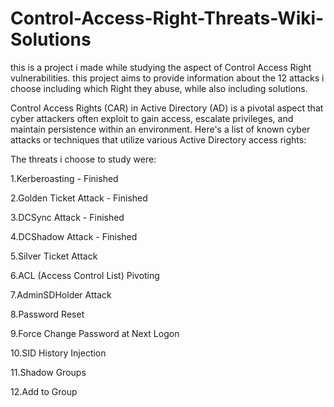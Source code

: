 # Control-Access-Right-Threats-Wiki-Solutions
this is a project i made while studying the aspect of Control Access Right vulnerabilities.
this project aims to provide information about the 12 attacks i choose including which Right they abuse, while also including solutions. 

Control Access Rights (CAR) 
in Active Directory (AD) is a pivotal aspect that cyber attackers often exploit to gain access, escalate privileges, and maintain persistence within an environment. Here's a list of known cyber attacks or techniques that utilize various Active Directory access rights:

The threats i choose to study were:

1.Kerberoasting - Finished

2.Golden Ticket Attack - Finished

3.DCSync Attack - Finished

4.DCShadow Attack - Finished

5.Silver Ticket Attack

6.ACL (Access Control List) Pivoting

7.AdminSDHolder Attack

8.Password Reset

9.Force Change Password at Next Logon

10.SID History Injection

11.Shadow Groups

12.Add to Group

